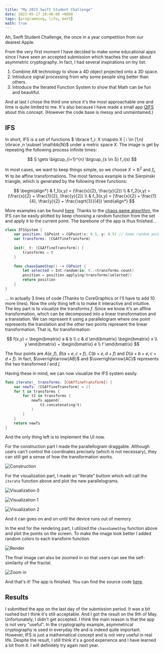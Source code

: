 ```yaml
---
title: "My 2023 Swift Student Challenge"
date: 2023-05-17 20:40:00 +0800
tags: [programming, life, math]
math: true
---
```


Ah, Swift Student Challenge, the once in a year competition from our dearest Apple.

From the very first moment I have decided to make some educational apps since I have seen an accepted submission which teaches the user about asymmetric cryptography. In fact, I had several inspirations on my list:

1. Combine AR technology to show a 4D object projected onto a 3D space.
2. Introduce signal processing from why some people sing better than others.
3. Introduce the Iterated Function System to show that Math can be fun and beautiful.

And at last I chose the third one since it's the most approachable one and time is quite limited to me. It's also because I have made a small app [QIFS](https://github.com/xiaoyu2006/QIFS) about this concept. (However the code base is messy and unmaintained.)

## IFS

In short, IFS is a set of functions $ \lbrace f_i: X \mapsto X \| i \in [1,n] \rbrace ,n \subset \mathbb{N}\$ under a metric space $X$. The image is get by repeating the following process infinite times:

$$
S \gets \bigcup_{i=1}^{n} \bigcup_{s \in S} f_i(s)
$$

In most cases, we want to keep things simple, so we choose $X = \mathbb{R}^2$ and $f_i, \forall i$ to be affine transformations. The most famous example is the Sierpinski triangle, which is generated by the following three functions:

$$
\begin{align*}
& f_1(x,y) = (\frac{x}{2}, \frac{y}{2}) \\
& f_2(x,y) = (\frac{x}{2} + \frac{1}{2}, \frac{y}{2}) \\
& f_3(x,y) = (\frac{x}{2} + \frac{1}{4}, \frac{y}{2} + \frac{\sqrt{3}}{4})
\end{align*}
$$

More examples can be found [here](http://larryriddle.agnesscott.org/ifs/ifs.htm). Thanks to the [chaos game algorithm](https://math.stackexchange.com/questions/1896127/why-does-the-chaos-game-generate-a-fractal), the IFS can be easily plotted by keep choosing a random function from the set and apply it to the current point. The barebone of the app is thus finished...

```swift
class IFSSystem {
    var position: CGPoint = CGPoint(x: 0.5, y: 0.5) // Some random point
    var transforms: [CGAffineTransform]
    
    init(_ t: [CGAffineTransform]) {
        transforms = t
    }
    
    func chaosGameStep() -> CGPoint {
        let selected = Int.random(in: 0..<transforms.count)
        position = position.applying(transforms[selected])
        return position
    }
}
```

... in actually 3 lines of code (Thanks to CoreGraphics or I'll have to add 10 more lines). Now the only thing left is to make it interactive and intuitive. The key part is to visualize the transforms $f$. Since we know it's an affine transformation, which can be decomposed into a linear transformation and a translation. We can represent it using a parallelogram where one point represents the translation and the other two points represent the linear transformation. That is, for transformation:

$$
f(x,y) = \begin{bmatrix} a & b \\ c & d \end{bmatrix} \begin{bmatrix} x \\ y \end{bmatrix} + \begin{bmatrix} e \\ f \end{bmatrix}
$$

The four points are $A(e,f)$, $B(a+e,c+f)$, $C(b+e,d+f)$ and $D(a+b+e,c+d+f)$. In fact, $\overrightarrow{AB}$ and $\overrightarrow{AC}$ represents the two transformed $\hat{i}$ and $\hat{j}$.

Having these in mind, we can now visualize the IFS system easily.

```swift
func iterate(_ transforms: [CGAffineTransform]) {
    var newTs: [CGAffineTransform] = []
    for t in transforms {
        for t2 in transforms {
            newTs.append(
                t2.concatenating(t)
            )
        }
    }
    return newTs
}
```

And the only thing left is to implement the UI now.

For the construction part I made the parallellogram draggable. Although users can't control the coordinates precisely (which is not necessary), they can still get a sense of how the transformation works.

![Construction](/files/20230517/cons.png)


For the visualization part, I made an "Iterate" buttom which will call the `iterate` function above and plot the new parallelograms.

![Visualization 0](/files/20230517/vis0.png)

![Visualization 1](/files/20230517/vis1.png)

![Visualization 2](/files/20230517/vis2.png)

And it can goes on and on until the device runs out of memory.

In the end for the rendering part, I utilized the `chaosGameStep` function above and plot the points on the screen. To make the image look better I added random colors to each transform function.

![Render](/files/20230517/ren.png)

The final image can also be zoomed in so that users can see the self-similarity of the fractal.

![Zoom in](/files/20230517/ren-zoom.png)

And that's it! The app is finished. You can find the source code [here](https://github.com/xiaoyu2006/IFS).

## Results

I submitted the app on the last day of the submission period. It was a bit rushed but I think it's still acceptable. And I got the result on the 9th of May. Unfortunately, I didn't get accepted. I think the main reason is that the app is not very "useful". In the cryptography example, asymmetrical cryptography is used in everyday life and is indeed quite important. However, IFS is just a mathematical concept and is not very useful in real life. Despite the result, I still think it's a good experience and I have learned a lot from it. I will definitely try again next year.
